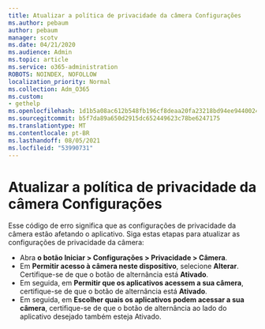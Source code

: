 ```yaml
---
title: Atualizar a política de privacidade da câmera Configurações
ms.author: pebaum
author: pebaum
manager: scotv
ms.date: 04/21/2020
ms.audience: Admin
ms.topic: article
ms.service: o365-administration
ROBOTS: NOINDEX, NOFOLLOW
localization_priority: Normal
ms.collection: Adm_O365
ms.custom:
- gethelp
ms.openlocfilehash: 1d1b5a08ac612b548fb196cf8deaa20fa23218bd94ee9440024d7b1b7561c7b1
ms.sourcegitcommit: b5f7da89a650d2915dc652449623c78be6247175
ms.translationtype: MT
ms.contentlocale: pt-BR
ms.lasthandoff: 08/05/2021
ms.locfileid: "53990731"
---
```

# <a name="update-your-cameras-privacy-settings"></a>Atualizar a política de privacidade da câmera Configurações

Esse código de erro significa que as configurações de privacidade da câmera estão afetando o aplicativo. Siga estas etapas para atualizar as configurações de privacidade da câmera:

- Abra **o botão Iniciar > Configurações > Privacidade > Câmera**.
- Em **Permitir acesso à câmera neste dispositivo**, selecione **Alterar**. Certifique-se de que o botão de alternância está **Ativado**.
- Em seguida, em **Permitir que os aplicativos acessem a sua câmera**, certifique-se de que o botão de alternância está **Ativado**.
- Em seguida, em **Escolher quais os aplicativos podem acessar a sua câmera**, certifique-se de que o botão de alternância ao lado do aplicativo desejado também esteja Ativado.
